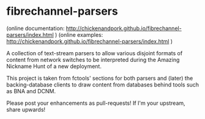 fibrechannel-parsers
====================

(online documentation: http://chickenandpork.github.io/fibrechannel-parsers/index.html )
(online examples: http://chickenandpork.github.io/fibrechannel-parsers/index.html )

A collection of text-stream parsers to allow various disjoint formats of content from network switches to be interpreted during the Amazing Nickname Hunt of a new deployment.

This project is taken from fctools' sections for both parsers and (later) the backing-database clients to draw content from databases behind tools such as BNA and DCNM.

Please post your enhancements as pull-requests!  If I'm your upstream, share upwards!
